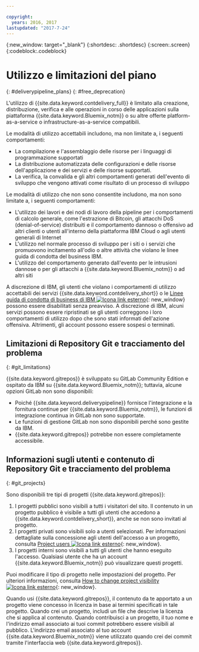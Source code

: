 ```yaml
---

copyright:
  years: 2016, 2017
lastupdated: "2017-7-24"
---
```

<!-- Copyright info at top of file: REQUIRED
    The copyright info is YAML content that must occur at the top of the MD file, before attributes are listed.
    It must be surrounded by 3 dashes.
    The value "years" can contain just one year or a two years separated by a comma. (years: 2014, 2016)
    Indentation as per the previous template must be preserved.
-->

{:new_window: target="_blank"}
{:shortdesc: .shortdesc}
{:screen:.screen}
{:codeblock:.codeblock}

# Utilizzo e limitazioni del piano
{: #deliverypipeline_plans}
{: #free_deprecation}

L'utilizzo di {{site.data.keyword.contdelivery_full}} è limitato alla creazione, distribuzione, verifica e alle operazioni in corso delle applicazioni sulla piattaforma {{site.data.keyword.Bluemix_notm}} o su altre offerte platform-as-a-service o infrastructure-as-a-service compatibili.

Le modalità di utilizzo accettabili includono, ma non limitate a, i seguenti comportamenti:

* La compilazione e l'assemblaggio delle risorse per i linguaggi di programmazione supportati
* La distribuzione automatizzata delle configurazioni e delle risorse dell'applicazione e dei servizi e delle risorse supportati.
* La verifica, la convalida e gli altri comportamenti generati dell'evento di sviluppo che vengono attivati come risultato di un processo di sviluppo

Le modalità di utilizzo che non sono consentite includono, ma non sono limitate a, i seguenti comportamenti:

* L'utilizzo dei lavori e dei nodi di lavoro della pipeline per i comportamenti di calcolo generale, come l'estrazione di Bitcoin, gli attacchi DoS (denial-of-service) distribuiti e il comportamento dannoso o offensivo ad altri clienti o utenti all'interno della piattaforma IBM Cloud o agli utenti generali di Internet
* L'utilizzo nel normale processo di sviluppo per i siti o i servizi che promuovono incitamento all'odio o altre attività che violano le linee guida di condotta del business IBM.
* L'utilizzo del comportamento generato dall'evento per le intrusioni dannose o per gli attacchi a {{site.data.keyword.Bluemix_notm}} o ad altri siti

A discrezione di IBM, gli utenti che violano i comportamenti di utilizzo accettabili dei servizi {{site.data.keyword.contdelivery_short}} o le [Linee guida di condotta di business di IBM ![Icona link esterno](../../icons/launch-glyph.svg "Icona link esterno")](https://www.ibm.com/investor/governance/business-conduct-guidelines.html){: new_window} possono essere disabilitati senza preavviso. A discrezione di IBM, alcuni servizi possono essere ripristinati se gli utenti correggono i loro comportamenti di utilizzo dopo che sono stati informati dell'azione offensiva. Altrimenti, gli account possono essere sospesi o terminati.

## Limitazioni di Repository Git e tracciamento del problema
{: #git_limitations}

{{site.data.keyword.gitrepos}} è sviluppato su GitLab Community Edition e ospitato da IBM su {{site.data.keyword.Bluemix_notm}}; tuttavia, alcune opzioni GitLab non sono disponibili:

 * Poiché {{site.data.keyword.deliverypipeline}} fornisce l'integrazione e la fornitura continue per {{site.data.keyword.Bluemix_notm}}, le funzioni di integrazione continua in GitLab non sono supportate.
 * Le funzioni di gestione GitLab non sono disponibili perché sono gestite da IBM.
 * {{site.data.keyword.gitrepos}} potrebbe non essere completamente accessibile.


## Informazioni sugli utenti e contenuto di Repository Git e tracciamento del problema
{: #git_projects}

Sono disponibili tre tipi di progetti {{site.data.keyword.gitrepos}}:

  1. I progetti pubblici sono visibili a tutti i visitatori del sito. Il contenuto in un progetto pubblico è visibile a tutti gli utenti che accedono a {{site.data.keyword.contdelivery_short}}, anche se non sono invitati al progetto.
  2. I progetti privati sono visibili solo a utenti selezionati. Per informazioni dettagliate sulla concessione agli utenti dell'accesso a un progetto, consulta [Project users ![Icona link esterno](../../icons/launch-glyph.svg "Icona link esterno")](https://git.ng.bluemix.net/help/workflow/add-user/add-user.md){: new_window}.
  3. I progetti interni sono visibili a tutti gli utenti che hanno eseguito l'accesso. Qualsiasi utente che ha un account {{site.data.keyword.Bluemix_notm}} può visualizzare questi progetti.

Puoi modificare il tipo di progetto nelle impostazioni del progetto. Per ulteriori informazioni, consulta [How to change project visibility ![Icona link esterno](../../icons/launch-glyph.svg "Icona link esterno")](https://git.ng.bluemix.net/help/public_access/public_access#how-to-change-project-visibility){: new_window}.

Quando usi {{site.data.keyword.gitrepos}}, il contenuto da te apportato a un progetto viene concesso in licenza in base ai termini specificati in tale progetto. Quando crei un progetto, includi un file che descrive la licenza che si applica al contenuto. Quando contribuisci a un progetto, il tuo nome e l'indirizzo email associato ai tuoi commit potrebbero essere visibili al pubblico. L'indirizzo email associato al tuo account {{site.data.keyword.Bluemix_notm}} viene utilizzato quando crei dei commit tramite l'interfaccia web {{site.data.keyword.gitrepos}}.

<!-- ###Privacy with Git Repos and Issue Tracking profiles -->

<!-- A few features of {{site.data.keyword.gitrepos}} require the use of a profile page that publicly displays information that you provide. You give IBM the following permissions: -->

  <!-- a. Make the information in your profile&mdash;such as your name, email, picture, bio, social media links, and user activity&mdash;visible to other users of the service. -->

  <!-- b. Publicly disclose your name and other public information and activities that are associated with your use of the service, or otherwise publicize the fact that you are a user of the service, without any further notice to you. -->

<!-- The email address that is associated with your profile page is derived from your {{site.data.keyword.Bluemix_notm}} account details. To modify the email address that is displayed on your profile page, modify your {{site.data.keyword.Bluemix_notm}} account. -->

<!-- ## Deprecated services
{: #deprecated_services} -->

<!--{{site.data.keyword.trackplan}} and {{site.data.keyword.deliverypipeline}} Classic, which are part of IBM Bluemix {{site.data.keyword.jazzhub_short}} (JazzHub), are being retired. For more information, see [Track & Plan Retirement ![External link icon](../../icons/launch-glyph.svg "External link icon")](https://www.ibm.com/blogs/bluemix/2017/04/track-plan-retirement/){: new_window} and [Delivery Pipeline Retirement ![External link icon](../../icons/launch-glyph.svg "External link icon")](https://www.ibm.com/blogs/bluemix/2017/04/delivery-pipeline-retirement/){: new_window}. -->

<!-- Starting on May 25, no new JazzHub projects can be created. Through automatic rolling upgrades, JazzHub projects will be upgraded to {{site.data.keyword.contdelivery_short}} toolchains. The JazzHub site will be removed from service in early July. For more information about the upgrade, see [Upgrading JazzHub project to Bluemix Continuous Delivery toolchains ![External link icon](../../icons/launch-glyph.svg "External link icon")](https://developer.ibm.com/devops-services/2017/4/18/upgrading-jazzhub-projects-bluemix-continuous-delivery-toolchains/){: new_window} -->

